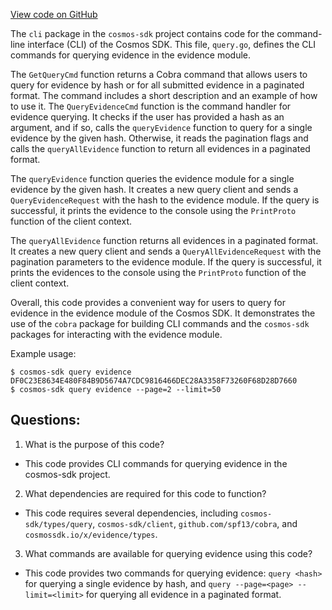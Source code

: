 [View code on GitHub](https://github.com/cosmos/cosmos-sdk.git/x/evidence/client/cli/query.go)

The `cli` package in the `cosmos-sdk` project contains code for the command-line interface (CLI) of the Cosmos SDK. This file, `query.go`, defines the CLI commands for querying evidence in the evidence module. 

The `GetQueryCmd` function returns a Cobra command that allows users to query for evidence by hash or for all submitted evidence in a paginated format. The command includes a short description and an example of how to use it. The `QueryEvidenceCmd` function is the command handler for evidence querying. It checks if the user has provided a hash as an argument, and if so, calls the `queryEvidence` function to query for a single evidence by the given hash. Otherwise, it reads the pagination flags and calls the `queryAllEvidence` function to return all evidences in a paginated format. 

The `queryEvidence` function queries the evidence module for a single evidence by the given hash. It creates a new query client and sends a `QueryEvidenceRequest` with the hash to the evidence module. If the query is successful, it prints the evidence to the console using the `PrintProto` function of the client context. 

The `queryAllEvidence` function returns all evidences in a paginated format. It creates a new query client and sends a `QueryAllEvidenceRequest` with the pagination parameters to the evidence module. If the query is successful, it prints the evidences to the console using the `PrintProto` function of the client context. 

Overall, this code provides a convenient way for users to query for evidence in the evidence module of the Cosmos SDK. It demonstrates the use of the `cobra` package for building CLI commands and the `cosmos-sdk` packages for interacting with the evidence module. 

Example usage:
```
$ cosmos-sdk query evidence DF0C23E8634E480F84B9D5674A7CDC9816466DEC28A3358F73260F68D28D7660
$ cosmos-sdk query evidence --page=2 --limit=50
```
## Questions: 
 1. What is the purpose of this code?
- This code provides CLI commands for querying evidence in the cosmos-sdk project.

2. What dependencies are required for this code to function?
- This code requires several dependencies, including `cosmos-sdk/types/query`, `cosmos-sdk/client`, `github.com/spf13/cobra`, and `cosmossdk.io/x/evidence/types`.

3. What commands are available for querying evidence using this code?
- This code provides two commands for querying evidence: `query <hash>` for querying a single evidence by hash, and `query --page=<page> --limit=<limit>` for querying all evidence in a paginated format.